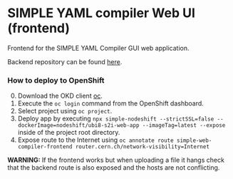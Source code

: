 # SIMPLE YAML compiler Web UI (frontend)
Frontend for the SIMPLE YAML Compiler GUI web application.

Backend repository can be found [here](https://github.com/simple-framework/simple_web_compiler_backend).

### How to deploy to OpenShift
 0) Download the OKD client [oc](https://www.okd.io/download.html).
 1) Execute the `oc login` command from the OpenShift dashboard.
 2) Select project using `oc project`.
 3) Deploy app  by executing `npx simple-nodeshift --strictSSL=false --dockerImage=nodeshift/ubi8-s2i-web-app --imageTag=latest --expose` inside of the project root directory.
 4) Expose route to the Internet using `oc annotate route simple-web-compiler-frontend router.cern.ch/network-visibility=Internet`

  **WARNING:** If the frontend works but when uploading a file it hangs check that the backend route is also exposed and the hosts are not conflicting.
